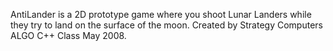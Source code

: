 AntiLander is a 2D prototype game where you shoot Lunar Landers while they try to land on the surface of the moon.
Created by Strategy Computers ALGO C++ Class May 2008.
